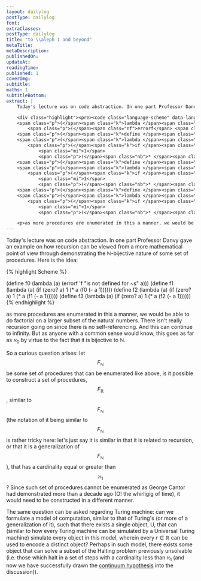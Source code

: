 ```yaml
---
layout: dailylog
postType: dailylog
font: 
extraClasses: 
postType: dailylog
title: "to \\aleph 1 and beyond"
metaTitle:
metaDescription: 
publishedOn: 
updateAt: 
readingTime: 
published: 1
coverImg: 
subtitle:
maths: 1
subtitleBottom:
extract: |
    Today's lecture was on code abstraction. In one part Professor Danvy gave an example on how recursion can be viewed from a more mathematical point of view through demonstrating the <span class="MathJax" id="MathJax-Element-1-Frame"><nobr><span class="math" id="MathJax-Span-1" role="math" style="width: 0.911em; display: inline-block;"><span style="display: inline-block; position: relative; width: 0.751em; height: 0px; font-size: 117%;"><span style="position: absolute; clip: rect(1.765em 1000em 2.727em -999.997em); top: -2.561em; left: 0.003em;"><span class="mrow" id="MathJax-Span-2"><span class="texatom" id="MathJax-Span-3"><span class="mrow" id="MathJax-Span-4"><span class="mi" id="MathJax-Span-5" style="font-family: STIXGeneral-Regular;">ℕ</span></span></span></span><span style="display: inline-block; width: 0px; height: 2.567em;"></span></span></span><span style="border-left-width: 0.003em; border-left-style: solid; display: inline-block; overflow: hidden; width: 0px; height: 0.878em; vertical-align: -0.059em;"></span></span></nobr></span>-bijective nature of some set of procedures. Here is the idea:

    <div class="highlight"><pre><code class="language-scheme" data-lang="scheme"><span class="p">(</span><span class="k">define </span><span class="nv">f0</span>
    <span class="p">(</span><span class="k">lambda </span><span class="p">(</span><span class="nf">a</span><span class="p">)</span>
        <span class="p">(</span><span class="nf">errorf</span> <span class="ss">'f</span> <span class="s">"is not defined for ~s"</span> <span class="nv">a</span><span class="p">)))</span>
    <span class="p">(</span><span class="k">define </span><span class="nv">f1</span>
    <span class="p">(</span><span class="k">lambda </span><span class="p">(</span><span class="nf">a</span><span class="p">)</span>
        <span class="p">(</span><span class="k">if </span><span class="p">(</span><span class="nb">zero? </span><span class="nv">a</span><span class="p">)</span>
            <span class="mi">1</span>
            <span class="p">(</span><span class="nb">* </span><span class="nv">a</span> <span class="p">(</span><span class="nf">f0</span> <span class="p">(</span><span class="nb">- </span><span class="nv">a</span> <span class="mi">1</span><span class="p">))))))</span>
    <span class="p">(</span><span class="k">define </span><span class="nv">f2</span>
    <span class="p">(</span><span class="k">lambda </span><span class="p">(</span><span class="nf">a</span><span class="p">)</span>
        <span class="p">(</span><span class="k">if </span><span class="p">(</span><span class="nb">zero? </span><span class="nv">a</span><span class="p">)</span>
            <span class="mi">1</span>
            <span class="p">(</span><span class="nb">* </span><span class="nv">a</span> <span class="p">(</span><span class="nf">f1</span> <span class="p">(</span><span class="nb">- </span><span class="nv">a</span> <span class="mi">1</span><span class="p">))))))</span>
    <span class="p">(</span><span class="k">define </span><span class="nv">f3</span>
    <span class="p">(</span><span class="k">lambda </span><span class="p">(</span><span class="nf">a</span><span class="p">)</span>
        <span class="p">(</span><span class="k">if </span><span class="p">(</span><span class="nb">zero? </span><span class="nv">a</span><span class="p">)</span>
            <span class="mi">1</span>
            <span class="p">(</span><span class="nb">* </span><span class="nv">a</span> <span class="p">(</span><span class="nf">f2</span> <span class="p">(</span><span class="nb">- </span><span class="nv">a</span> <span class="mi">1</span><span class="p">))))))</span></code></pre></div>

    <p>as more procedures are enumerated in this a manner, we would be able to do factorial on a bigger subset of the natural numbers. There isn’t really recursion going on since there is no self-referencing. And this can continue to infinity. But as anyone with a common sense would know, this goes as far as <span class="MathJax_Preview" style="color: inherit;"></span><span class="MathJax" id="MathJax-Element-2-Frame"><nobr><span class="math" id="MathJax-Span-6" role="math" style="width: 1.392em; display: inline-block;"><span style="display: inline-block; position: relative; width: 1.178em; height: 0px; font-size: 117%;"><span style="position: absolute; clip: rect(1.338em 1000em 2.513em -999.997em); top: -2.188em; left: 0.003em;"><span class="mrow" id="MathJax-Span-7"><span class="msubsup" id="MathJax-Span-8"><span style="display: inline-block; position: relative; width: 1.124em; height: 0px;"><span style="position: absolute; clip: rect(3.154em 1000em 4.169em -999.997em); top: -4.004em; left: 0.003em;"><span class="mi" id="MathJax-Span-9" style="font-family: STIXGeneral-Regular;">ℵ</span><span style="display: inline-block; width: 0px; height: 4.009em;"></span></span><span style="position: absolute; top: -3.843em; left: 0.697em;"><span class="mn" id="MathJax-Span-10" style="font-size: 70.7%; font-family: STIXGeneral-Regular;">0</span><span style="display: inline-block; width: 0px; height: 4.009em;"></span></span></span></span></span><span style="display: inline-block; width: 0px; height: 2.193em;"></span></span></span><span style="border-left-width: 0.003em; border-left-style: solid; display: inline-block; overflow: hidden; width: 0px; height: 1.128em; vertical-align: -0.247em;"></span></span></nobr></span><script type="math/tex" id="MathJax-Element-2">\aleph_0</script> by virtue to the fact that it is bijecitve to <span class="MathJax_Preview" style="color: inherit;"></span><span class="MathJax" id="MathJax-Element-3-Frame"><nobr><span class="math" id="MathJax-Span-11" role="math" style="width: 0.911em; display: inline-block;"><span style="display: inline-block; position: relative; width: 0.751em; height: 0px; font-size: 117%;"><span style="position: absolute; clip: rect(1.765em 1000em 2.727em -999.997em); top: -2.561em; left: 0.003em;"><span class="mrow" id="MathJax-Span-12"><span class="texatom" id="MathJax-Span-13"><span class="mrow" id="MathJax-Span-14"><span class="mi" id="MathJax-Span-15" style="font-family: STIXGeneral-Regular;">ℕ</span></span></span></span><span style="display: inline-block; width: 0px; height: 2.567em;"></span></span></span><span style="border-left-width: 0.003em; border-left-style: solid; display: inline-block; overflow: hidden; width: 0px; height: 0.878em; vertical-align: -0.059em;"></span></span></nobr></span><script type="math/tex" id="MathJax-Element-3">\mathbb{N}</script>.</p>
---
```


Today's lecture was on code abstraction. In one part Professor Danvy gave an example on how recursion can be viewed from a more mathematical point of view through demonstrating the $\mathbb{N}$-bijective nature of some set of procedures. Here is the idea:

{% highlight Scheme %}

(define f0
    (lambda (a)
        (errorf 'f "is not defined for ~s" a)))
(define f1
    (lambda (a)
        (if (zero? a)
            1
            (* a (f0 (- a 1))))))
(define f2
    (lambda (a)
        (if (zero? a)
            1
            (* a (f1 (- a 1))))))
(define f3
    (lambda (a)
        (if (zero? a)
            1
            (* a (f2 (- a 1))))))
{% endhighlight %}

as more procedures are enumerated in this a manner, we would be able to do factorial on a larger subset of the natural numbers. There isn't really recursion going on since there is no self-referencing. And this can continue to infinity. But as anyone with a common sense would know, this goes as far as $\aleph_0$ by virtue to the fact that it is bijective to $\mathbb{N}$.

So a curious question arises: let $$F_{\mathbb{N}}$$ be some set of procedures that can be enumerated like above, is it possible to construct a set of procedures, $$F_{\mathbb{R}}$$, similar to $$F_{\mathbb{N}}$$ (the notation of it being similar to $$F_{\mathbb{N}}$$ is rather tricky here: let's just say it is similar in that it is related to recursion, or that it is a generalization of $$F_{\mathbb{N}}$$), that has a cardinality equal or greater than $$\aleph_1$$? Since such set of procedures cannot be enumerated as George Cantor had demonstrated more than a decade ago (O! the whirligig of time), it would need to be constructed in a different manner.

The same question can be asked regarding Turing machine: can we formulate a model of computation, similar to that of Turing's (or more of a generalization of it), such that there exists a single object, U, that can (similar to how every Turing machine can be simulated by a Universal Turing machine) simulate every object in this model, wherein every $r \in \mathbb{R}$ can be used to encode a distinct object? Perhaps in such model, there exists some object that can solve a subset of the Halting problem previously unsolvable (i.e. those which halt in a set of steps with a cardinality less than $\aleph_1$ (and now we have successfully drawn the [continuum hypothesis](http://plato.stanford.edu/entries/continuum-hypothesis/) into the discussion)). 
